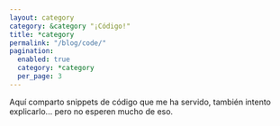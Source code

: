 ```yaml
---
layout: category
category: &category "¡Código!"
title: *category
permalink: "/blog/code/"
pagination:
  enabled: true
  category: *category
  per_page: 3
---
```


Aquí comparto snippets de código que me ha servido, también intento
explicarlo... pero no esperen mucho de eso.
